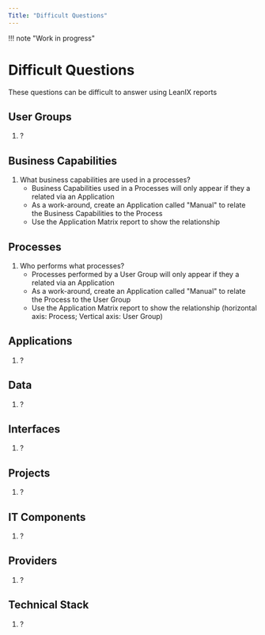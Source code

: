 ```yaml
---
Title: "Difficult Questions"
---
```


!!! note "Work in progress"

# Difficult Questions

These questions can be difficult to answer using LeanIX reports

## User Groups

1. ?

## Business Capabilities

1. What business capabilities are used in a processes?
    - Business Capabilities used in a Processes will only appear if they a related via an Application
    - As a work-around, create an Application called "Manual" to relate the Business Capabilities to the Process
    - Use the Application Matrix report to show the relationship

## Processes

1. Who performs what processes?
    - Processes performed by a User Group will only appear if they a related via an Application
    - As a work-around, create an Application called "Manual" to relate the Process to the User Group
    - Use the Application Matrix report to show the relationship (horizontal axis: Process; Vertical axis: User Group)


## Applications

1. ?

## Data

1. ?

## Interfaces

1. ?

## Projects 

1. ?

## IT Components

1. ?

## Providers

1. ?

## Technical Stack

1. ?
